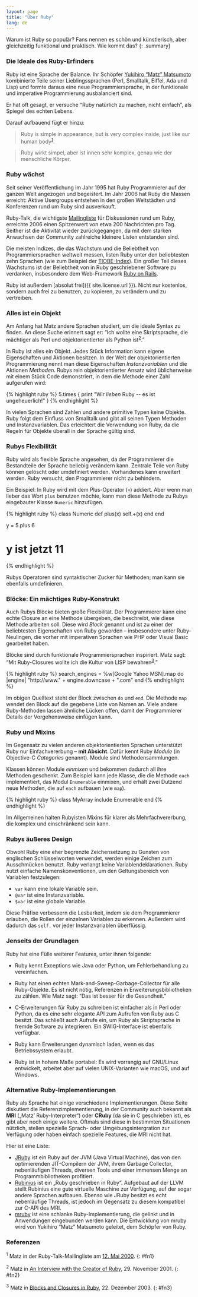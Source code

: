 ```yaml
---
layout: page
title: "Über Ruby"
lang: de
---
```


Warum ist Ruby so populär? Fans nennen es schön und künstlerisch, aber
gleichzeitig funktional und praktisch. Wie kommt das?
{: .summary}

### Die Ideale des Ruby-Erfinders

Ruby ist eine Sprache der Balance. Ihr Schöpfer [Yukihiro “Matz”
Matsumoto][matz] kombinierte Teile seiner Lieblingssprachen (Perl,
Smalltalk, Eiffel, Ada und Lisp) und formte daraus eine neue
Programmiersprache, in der funktionale und imperative Programmierung
ausbalanciert sind.

Er hat oft gesagt, er versuche “Ruby natürlich zu machen, nicht
einfach”, als Spiegel des echten Lebens.

Darauf aufbauend fügt er hinzu:

> Ruby is simple in appearance, but is very complex inside, just like
> our human body<sup>[1](#fn1)</sup>.

> Ruby wirkt simpel, aber ist innen sehr komplex, genau wie der
> menschliche Körper.

### Ruby wächst

Seit seiner Veröffentlichung im Jahr 1995 hat Ruby Programmierer auf der
ganzen Welt angezogen und begeistert. Im Jahr 2006 hat Ruby die Massen
erreicht: Aktive Usergroups entstehen in den großen Weltstädten und
Konferenzen rund um Ruby sind ausverkauft.

Ruby-Talk, die wichtigste [Mailingliste](/de/community/mailing-lists/)
für Diskussionen rund um Ruby, erreichte 2006 einen Spitzenwert von etwa
200 Nachrichten pro Tag. Seither ist die Aktivität wieder zurückgegangen,
da mit dem starken Anwachsen der Community zahlreiche kleinere Listen
entstanden sind.

Die meisten Indizes, die das Wachstum und die Beliebtheit von
Programmiersprachen weltweit messen, listen Ruby unter den beliebtesten
zehn Sprachen (wie zum Beispiel der [TIOBE-Index][tiobe]).
Ein großer Teil dieses Wachstums ist der Beliebtheit von in Ruby
geschriebener Software zu verdanken, insbesondere dem Web-Framework
[Ruby on Rails][ror].

Ruby ist außerdem [absolut frei]({{ site.license.url }}). Nicht nur kostenlos,
sondern auch frei zu benutzen, zu kopieren, zu verändern und zu
vertreiben.

### Alles ist ein Objekt

Am Anfang hat Matz andere Sprachen studiert, um die ideale Syntax zu
finden. An diese Suche erinnert sagt er: “Ich wollte eine Skriptsprache,
die mächtiger als Perl und objektorientierter als Python
ist<sup>[2](#fn2)</sup>.”

In Ruby ist alles ein Objekt. Jedes Stück Information kann eigene
Eigenschaften und Aktionen besitzen. In der Welt der objektorientierten
Programmierung nennt man diese Eigenschaften *Instanzvariablen* und die
Aktionen *Methoden*. Rubys rein objektorientierter Ansatz wird
üblicherweise mit einem Stück Code demonstriert, in dem die Methode einer
Zahl aufgerufen wird:

{% highlight ruby %}
5.times { print "Wir *lieben* Ruby -- es ist ungeheuerlich!" }
{% endhighlight %}

In vielen Sprachen sind Zahlen und andere primitive Typen keine Objekte.
Ruby folgt dem Einfluss von Smalltalk und gibt all seinen Typen Methoden
und Instanzvariablen. Das erleichtert die Verwendung von Ruby, da die
Regeln für Objekte überall in der Sprache gültig sind.

### Rubys Flexibilität

Ruby wird als flexible Sprache angesehen, da der Programmierer die
Bestandteile der Sprache beliebig verändern kann. Zentrale Teile von Ruby
können gelöscht oder umdefiniert werden. Vorhandenes kann erweitert werden.
Ruby versucht, den Programmierer nicht zu behindern.

Ein Beispiel: In Ruby wird mit dem Plus-Operator (`+`) addiert. Aber
wenn man lieber das Wort `plus` benutzen möchte, kann man diese Methode
zu Rubys eingebauter Klasse `Numeric` hinzufügen.

{% highlight ruby %}
class Numeric
  def plus(x)
    self.+(x)
  end
end

y = 5.plus 6
# y ist jetzt 11
{% endhighlight %}

Rubys Operatoren sind syntaktischer Zucker für Methoden; man kann sie
ebenfalls umdefinieren.

### Blöcke: Ein mächtiges Ruby-Konstrukt

Auch Rubys Blöcke bieten große Flexibilität. Der Programmierer kann eine
echte Closure an eine Methode übergeben, die beschreibt, wie diese
Methode arbeiten soll. Diese wird *Block* genannt und ist zu einer der
beliebtesten Eigenschaften von Ruby geworden – insbesondere unter
Ruby-Neulingen, die vorher mit imperativen Sprachen wie PHP oder Visual
Basic gearbeitet haben.

Blöcke sind durch funktionale Programmiersprachen inspiriert. Matz sagt:
“Mit Ruby-Closures wollte ich die Kultur von LISP
bewahren<sup>[3](#fn3)</sup>.”

{% highlight ruby %}
search_engines =
  %w[Google Yahoo MSN].map do |engine|
    "http://www." + engine.downcase + ".com"
  end
{% endhighlight %}

Im obigen Quelltext steht der Block zwischen `do` und `end`. Die Methode
`map` wendet den Block auf die gegebene Liste von Namen an. Viele andere
Ruby-Methoden lassen ähnliche Lücken offen, damit der Programmierer
Details der Vorgehensweise einfügen kann.

### Ruby und Mixins

Im Gegensatz zu vielen anderen objektorientierten Sprachen unterstützt
Ruby nur Einfachvererbung – **mit Absicht**. Dafür kennt Ruby *Module*
(in Objective-C *Categories* genannt). Module sind Methodensammlungen.

Klassen können Module *einmixen* und bekommen dadurch all ihre Methoden
geschenkt. Zum Beispiel kann jede Klasse, die die Methode `each`
implementiert, das Modul `Enumerable` einmixen, und erhält zwei Dutzend
neue Methoden, die auf `each` aufbauen (wie `map`).

{% highlight ruby %}
class MyArray
  include Enumerable
end
{% endhighlight %}

Im Allgemeinen halten Rubyisten Mixins für klarer als Mehrfachvererbung,
die komplex und einschränkend sein kann.

### Rubys äußeres Design

Obwohl Ruby eine eher begrenzte Zeichensetzung zu Gunsten von englischen
Schlüsselworten verwendet, werden einige Zeichen zum Ausschmücken
benutzt. Ruby verlangt keine Variablendeklarationen. Ruby nutzt einfache
Namenskonventionen, um den Geltungsbereich von Variablen festzulegen:

* `var` kann eine lokale Variable sein.
* `@var` ist eine Instanzvariable.
* `$var` ist eine globale Variable.

Diese Präfixe verbessern die Lesbarkeit, indem sie dem Programmierer
erlauben, die Rollen der einzelnen Variablen zu erkennen. Außerdem wird
dadurch das `self.` vor jeder Instanzvariablen überflüssig.

### Jenseits der Grundlagen

Ruby hat eine Fülle weiterer Features, unter ihnen folgende:

* Ruby kennt Exceptions wie Java oder Python, um Fehlerbehandlung zu
  vereinfachen.

* Ruby hat einen echten Mark-and-Sweep-Garbage-Collector für alle
  Ruby-Objekte. Es ist nicht nötig, Referenzen in
  Erweiterungsbibliotheken zu zählen. Wie Matz sagt: “Das ist besser für
  die Gesundheit.”

* C-Erweiterungen für Ruby zu schreiben ist einfacher als in Perl oder
  Python, da es eine sehr elegante API zum Aufrufen von Ruby aus C
  besitzt. Das schließt auch Aufrufe ein, um Ruby als Skriptsprache in
  fremde Software zu integrieren. Ein SWIG-Interface ist ebenfalls
  verfügbar.

* Ruby kann Erweiterungen dynamisch laden, wenn es das Betriebssystem
  erlaubt.

* Ruby ist in hohem Maße portabel: Es wird vorrangig auf GNU/Linux
  entwickelt, arbeitet aber auf vielen UNIX-Varianten wie macOS,
  und auf Windows.

### Alternative Ruby-Implementierungen

Ruby als Sprache hat einige verschiedene Implementierungen.
Diese Seite diskutiert die Referenzimplementierung, in der
Community auch bekannt als **MRI** („Matz’ Ruby-Interpreter“) oder
**CRuby** (da sie in C geschrieben ist), es gibt aber noch einige weitere.
Oftmals sind diese in bestimmten Situationen nützlich, stellen spezielle
Sprach- oder Umgebungsintergration zur Verfügung oder haben einfach
spezielle Features, die MRI nicht hat.

Hier ist eine Liste:

* [JRuby][jruby] ist ein Ruby auf der JVM (Java Virtual Machine), das von
  den optimierenden JIT-Compilern der JVM, ihrem Garbage Collector,
  nebenläufigen Threads, diversen Tools und einer immensen Menge an
  Programmbibliotheken profitiert.
* [Rubinius][rubinius] ist ein „Ruby geschrieben in Ruby“. Aufgebaut auf der
  LLVM stellt Rubinius eine gute virtuelle Maschine zur Verfügung, auf
  der sogar andere Sprachen aufbauen. Ebenso wie JRuby besitzt es echt
  nebenläufige Threads, ist jedoch im Gegensatz zu diesem kompatibel zur
  C-API des MRI.
* [mruby][mruby] ist eine schlanke Ruby-Implementierung, die
  gelinkt und in Anwendungen eingebunden werden kann.
  Die Entwicklung von mruby wird von Yukihiro “Matz” Matsumoto geleitet,
  dem Schöpfer von Ruby.

### Referenzen

<sup>1</sup> Matz in der Ruby-Talk-Mailingliste am [12. Mai 2000][blade].
{: #fn1}

<sup>2</sup> Matz in [An Interview with the Creator of Ruby][linuxdevcenter], 29.
November 2001.
{: #fn2}

<sup>3</sup> Matz in [Blocks and Closures in Ruby][artima], 22. Dezember
2003.
{: #fn3}



[matz]: http://www.rubyist.net/~matz/
[blade]: https://blade.ruby-lang.org/ruby-talk/2773
[ror]: http://rubyonrails.org/
[linuxdevcenter]: http://www.linuxdevcenter.com/pub/a/linux/2001/11/29/ruby.html
[artima]: http://www.artima.com/intv/closures2.html
[tiobe]: http://www.tiobe.com/index.php/content/paperinfo/tpci/index.html
[jruby]: http://jruby.org
[rubinius]: http://rubini.us
[mruby]: http://www.mruby.org/
